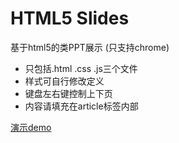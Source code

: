 # HTML5 Slides 

基于html5的类PPT展示 (只支持chrome) 

* 只包括.html .css .js三个文件
* 样式可自行修改定义
* 键盘左右键控制上下页
* 内容请填充在article标签内部

[演示demo](http://ueder.net/html5-Slides/slides.html)